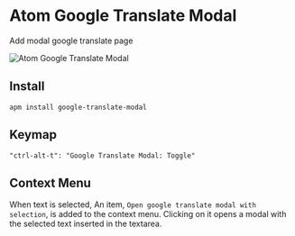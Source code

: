 # Atom Google Translate Modal

Add modal google translate page

![Atom Google Translate Modal](https://raw.githubusercontent.com/nju33/atom-google-translate-modal/master/screenshot.png)

## Install

```
apm install google-translate-modal
```

## Keymap

```
"ctrl-alt-t": "Google Translate Modal: Toggle"
```

## Context Menu

When text is selected, An item, `Open google translate modal with selection`, is added to the context menu. Clicking on it opens a modal with the selected text inserted in the textarea.
